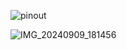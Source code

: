 
![pinout](https://github.com/user-attachments/assets/9afce2bb-ba56-4361-96e3-3a2b7e6027a4)

![IMG_20240909_181456](https://github.com/user-attachments/assets/9c7de2f1-c374-4b9a-bf01-c3bcca995ca0)
